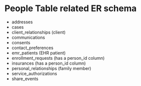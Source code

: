 # People Table related ER schema
- addresses
- cases
- client_relationships (client)
- communications
- consents
- contact_preferences
- emr_patients (EHR patient)
- enrollment_requests (has a person_id column)
- insurances (has a person_id column)
- personal_relationships (family member)
- service_authorizations
- share_events
